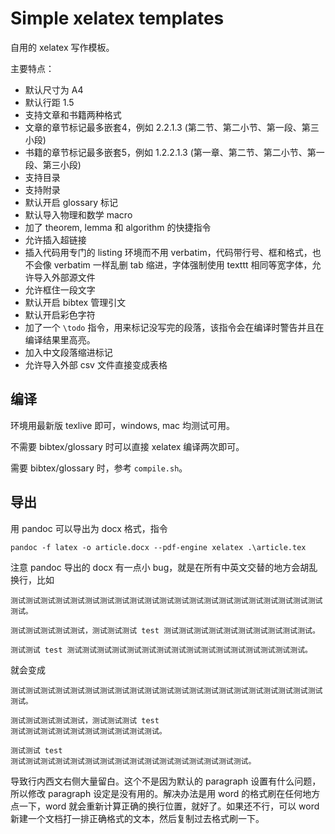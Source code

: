 # Simple xelatex templates

自用的 xelatex 写作模板。

主要特点：

- 默认尺寸为 A4
- 默认行距 1.5
- 支持文章和书籍两种格式
- 文章的章节标记最多嵌套4，例如 2.2.1.3 (第二节、第二小节、第一段、第三小段)
- 书籍的章节标记最多嵌套5，例如 1.2.2.1.3 (第一章、第二节、第二小节、第一段、第三小段)
- 支持目录
- 支持附录
- 默认开启 glossary 标记
- 默认导入物理和数学 macro
- 加了 theorem, lemma 和 algorithm 的快捷指令
- 允许插入超链接
- 插入代码用专门的 listing 环境而不用 verbatim，代码带行号、框和格式，也不会像 verbatim 一样乱删 tab 缩进，字体强制使用 texttt 相同等宽字体，允许导入外部源文件
- 允许框住一段文字
- 默认开启 bibtex 管理引文
- 默认开启彩色字符
- 加了一个 `\todo` 指令，用来标记没写完的段落，该指令会在编译时警告并且在编译结果里高亮。
- 加入中文段落缩进标记
- 允许导入外部 csv 文件直接变成表格

## 编译

环境用最新版 texlive 即可，windows, mac 均测试可用。

不需要 bibtex/glossary 时可以直接 xelatex 编译两次即可。

需要 bibtex/glossary 时，参考 `compile.sh`。

## 导出

用 pandoc 可以导出为 docx 格式，指令

    pandoc -f latex -o article.docx --pdf-engine xelatex .\article.tex

注意 pandoc 导出的 docx 有一点小 bug，就是在所有中英文交替的地方会胡乱换行，比如 

    测试测试测试测试测试测试测试测试测试测试测试测试测试测试测试测试测试测试测试测试测试测试。

    测试测试测试测试测试，测试测试测试 test 测试测试测试测试测试测试测试测试测试测试。

    测试测试 test 测试测试测试测试测试测试测试测试测试测试测试测试测试测试测试测试。

就会变成

    测试测试测试测试测试测试测试测试测试测试测试测试测试测试测试测试测试测试测试测试测试测试。

    测试测试测试测试测试，测试测试测试 test 
    测试测试测试测试测试测试测试测试测试测试。

    测试测试 test 
    测试测试测试测试测试测试测试测试测试测试测试测试测试测试测试测试。

导致行内西文右侧大量留白。这个不是因为默认的 paragraph 设置有什么问题，所以修改 paragraph 设定是没有用的。解决办法是用 word 的格式刷在任何地方点一下，word 就会重新计算正确的换行位置，就好了。如果还不行，可以 word 新建一个文档打一排正确格式的文本，然后复制过去格式刷一下。
